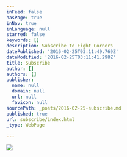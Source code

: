 ```yaml
---
inFeed: false
hasPage: true
inNav: true
inLanguage: null
starred: false
keywords: []
description: Subscribe to Eight Corners
datePublished: '2016-02-25T03:11:49.769Z'
dateModified: '2016-02-25T03:11:41.298Z'
title: Subscribe
author: []
authors: []
publisher:
  name: null
  domain: null
  url: null
  favicon: null
sourcePath: _posts/2016-02-25-subscribe.md
published: true
url: subscribe/index.html
_type: WebPage

---
```

![](https://the-grid-user-content.s3-us-west-2.amazonaws.com/8a6c3f43-ec6a-4f53-a5bf-071e8b475284.png)